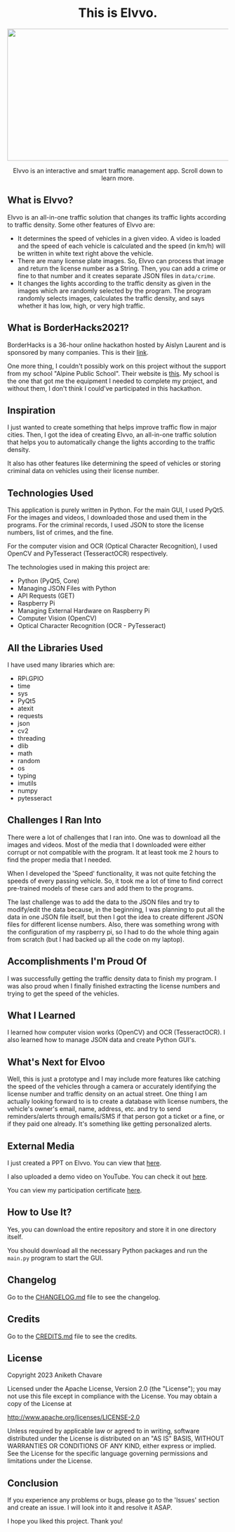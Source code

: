 <h1 align="center">This is Elvvo.</h1>

<p align="center"><img src="https://github.com/anikethchavare/Elvvo/assets/50455489/84eda791-a38e-4bac-af81-595f0fd74807" width="600" height="300"></p>

<p align="center">Elvvo is an interactive and smart traffic management app. Scroll down to learn more.</p>

## What is Elvvo?

Elvvo is an all-in-one traffic solution that changes its traffic lights according to traffic density. Some other features of Elvvo are:
- It determines the speed of vehicles in a given video. A video is loaded and the speed of each vehicle is calculated and the speed (in km/h) will be written in white text right above the vehicle.
- There are many license plate images. So, Elvvo can process that image and return the license number as a String. Then, you can add a crime or fine to that number and it creates separate JSON files in ```data/crime```.
- It changes the lights according to the traffic density as given in the images which are randomly selected by the program. The program randomly selects images, calculates the traffic density, and says whether it has low, high, or very high traffic.

## What is BorderHacks2021?

BorderHacks is a 36-hour online hackathon hosted by Aislyn Laurent and is sponsored by many companies. This is their [link](https://www.borderhacks2021.devpost.com).

One more thing, I couldn't possibly work on this project without the support from my school "Alpine Public School". Their website is [this](https://alpinepublicschool.com). My school is the one that got me the equipment I needed to complete my project, and without them, I don't think I could've participated in this hackathon.

## Inspiration

I just wanted to create something that helps improve traffic flow in major cities. Then, I got the idea of creating Elvvo, an all-in-one traffic solution that helps you to automatically change the lights according to the traffic density.

It also has other features like determining the speed of vehicles or storing criminal data on vehicles using their license number.

## Technologies Used

This application is purely written in Python. For the main GUI, I used PyQt5. For the images and videos, I downloaded those and used them in the programs. For the criminal records, I used JSON to store the license numbers, list of crimes, and the fine.

For the computer vision and OCR (Optical Character Recognition), I used OpenCV and PyTesseract (TesseractOCR) respectively.

The technologies used in making this project are:
* Python (PyQt5, Core)
* Managing JSON Files with Python
* API Requests (GET)
* Raspberry Pi
* Managing External Hardware on Raspberry Pi
* Computer Vision (OpenCV)
* Optical Character Recognition (OCR - PyTesseract)

## All the Libraries Used

I have used many libraries which are:
* RPi.GPIO
* time
* sys
* PyQt5
* atexit
* requests
* json
* cv2
* threading
* dlib
* math
* random
* os
* typing
* imutils
* numpy
* pytesseract

## Challenges I Ran Into

There were a lot of challenges that I ran into. One was to download all the images and videos. Most of the media that I downloaded were either corrupt or not compatible with the program. It at least took me 2 hours to find the proper media that I needed.

When I developed the 'Speed' functionality, it was not quite fetching the speeds of every passing vehicle. So, it took me a lot of time to find correct pre-trained models of these cars and add them to the programs.

The last challenge was to add the data to the JSON files and try to modify/edit the data because, in the beginning, I was planning to put all the data in one JSON file itself, but then I got the idea to create different JSON files for different license numbers. Also, there was something wrong with the configuration of my raspberry pi, so I had to do the whole thing again from scratch (but I had backed up all the code on my laptop).

## Accomplishments I'm Proud Of

I was successfully getting the traffic density data to finish my program. I was also proud when I finally finished extracting the license numbers and trying to get the speed of the vehicles.

## What I Learned

I learned how computer vision works (OpenCV) and OCR (TesseractOCR). I also learned how to manage JSON data and create Python GUI's.

## What's Next for Elvoo

Well, this is just a prototype and I may include more features like catching the speed of the vehicles through a camera or accurately identifying the license number and traffic density on an actual street. One thing I am actually looking forward to is to create a database with license numbers, the vehicle's owner's email, name, address, etc. and try to send reminders/alerts through emails/SMS if that person got a ticket or a fine, or if they paid one already. It's something like getting personalized alerts.

## External Media

I just created a PPT on Elvvo. You can view that [here](https://docs.google.com/presentation/d/1SvfmvYcGw8A6jx_Evs8ZN9_C0nzeWCEY/edit?usp=sharing&ouid=109927448714846827229&rtpof=true&sd=true).

I also uploaded a demo video on YouTube. You can check it out [here](https://youtu.be/38bXPLaae34).

You can view my participation certificate [here](https://drive.google.com/file/d/1PbTYM9aNIBi2kesFaR2R-fnhRxQEcvhk).

## How to Use It?

Yes, you can download the entire repository and store it in one directory itself.

You should download all the necessary Python packages and run the `main.py` program to start the GUI.

## Changelog

Go to the [CHANGELOG.md](https://github.com/anikethchavare/Elvvo/blob/main/CHANGELOG.md) file to see the changelog.

## Credits

Go to the [CREDITS.md](https://github.com/anikethchavare/Elvvo/blob/main/CREDITS.md) file to see the credits.

## License

Copyright 2023 Aniketh Chavare

Licensed under the Apache License, Version 2.0 (the "License");
you may not use this file except in compliance with the License.
You may obtain a copy of the License at

http://www.apache.org/licenses/LICENSE-2.0

Unless required by applicable law or agreed to in writing, software
distributed under the License is distributed on an "AS IS" BASIS,
WITHOUT WARRANTIES OR CONDITIONS OF ANY KIND, either express or implied.
See the License for the specific language governing permissions and
limitations under the License.

## Conclusion

If you experience any problems or bugs, please go to the 'Issues' section and create an issue. I will look into it and resolve it ASAP.

I hope you liked this project. Thank you!